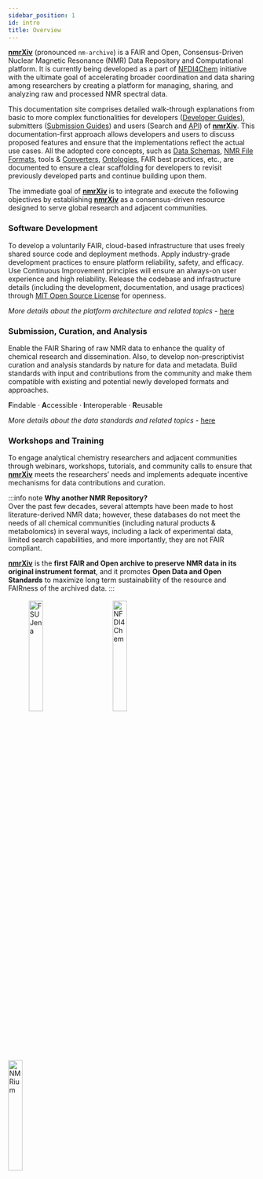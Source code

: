 ```yaml
---
sidebar_position: 1
id: intro
title: Overview
---
```


**[nmrXiv](https://nmrxiv.org)** (pronounced `nm-archive`) is a FAIR and Open, Consensus-Driven Nuclear Magnetic Resonance (NMR) Data Repository and Computational platform. It is currently being developed as a part of [NFDI4Chem](https://www.nfdi4chem.de/) initiative with the ultimate goal of accelerating broader coordination and data sharing among researchers by creating a platform for managing, sharing, and analyzing raw and processed NMR spectral data.

This documentation site comprises detailed walk-through explanations from basic to more complex functionalities for developers ([Developer Guides](/docs/category/developer-guides)), submitters ([Submission Guides](/docs/category/submission-guides)) and users (Search and [API](/docs/developer-guides/API.md)) of **[nmrXiv](https://nmrxiv.org)**. This documentation-first approach allows developers and users to discuss proposed features and ensure that the implementations reflect the actual use cases. All the adopted core concepts, such as [Data Schemas](/docs/introduction/data/schemas.md), [NMR File Formats](/docs/introduction/data/formats.md), tools & [Converters](/docs/introduction/data/file-format#nmr-file-formats-converters), [Ontologies](/docs/introduction/data/ontologies.md), FAIR best practices, etc., are documented to ensure a clear scaffolding for developers to revisit previously developed parts and continue building upon them.

The immediate goal of **[nmrXiv](https://nmrxiv.org)** is to integrate and execute the following objectives by establishing **[nmrXiv](https://nmrxiv.org)** as a consensus-driven resource designed to serve global research and adjacent communities.

### Software Development
To develop a voluntarily FAIR, cloud-based infrastructure that uses freely shared source code and deployment methods. Apply industry-grade development practices to ensure platform reliability, safety, and efficacy. Use Continuous Improvement principles will ensure an always-on user experience and high reliability. Release the codebase and infrastructure details (including the development, documentation, and usage practices) through [MIT Open Source License](/docs/license.md) for openness.

*More details about the platform architecture and related topics* - [here](/docs/category/developer-guides)

### Submission, Curation, and Analysis

Enable the FAIR Sharing of raw NMR data to enhance the quality of chemical research and dissemination. Also, to develop non-prescriptivist curation and analysis standards by nature for data and metadata. Build standards with input and contributions from the community and make them compatible with existing and potential newly developed formats and approaches.

**F**indable &middot; **A**ccessible &middot; **I**nteroperable &middot; **R**eusable

*More details about the data standards and related topics* - [here](/docs/category/data)


### Workshops and Training
To engage analytical chemistry researchers and adjacent communities through webinars, workshops, tutorials, and community calls to ensure that **[nmrXiv](https://nmrxiv.org)** meets the researchers’ needs and implements adequate incentive mechanisms for data contributions and curation.

:::info note
**Why another NMR Repository?** <br/>
Over the past few decades, several attempts have been made to host literature-derived NMR data; however, these databases do not meet the needs of all chemical communities (including natural products & metabolomics) in several ways, including a lack of experimental data, limited search capabilities, and more importantly, they are not FAIR compliant.

**[nmrXiv](https://nmrxiv.org)** is the **first FAIR and Open archive to preserve NMR data in its original instrument format**, and it promotes **Open Data and Open Standards** to maximize long term sustainability of the resource and FAIRness of the archived data.
:::
<br/><br/>
&emsp;&emsp;&emsp;<img alt="FSU Jena" src="https://www.uni-jena.de/unijenamedia/universitaet/abteilung-hochschulkommunikation/marketing/wort-bildmarke-universitaet-jena.jpg" width="24%" />
&emsp;&emsp;&emsp;
<img alt="NFDI4Chem" src="https://www.nfdi4chem.de/wp-content/uploads/2021/11/cropped-NFDI4Chem-Logo-Claim_mehrfarbig_schwarz-e1636478409489.png" width="24%" />
&emsp;&emsp;&emsp;
<img alt="NMRium" src="https://www.nmrium.org/brand/nmrium-logo.svg" width="24%" />
&emsp;&emsp;&emsp;

